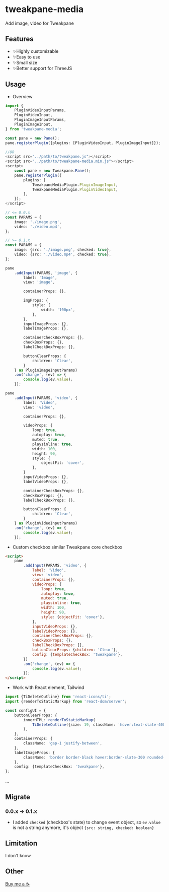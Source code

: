 # tweakpane-media

Add image, video for Tweakpane

## Features

- ✨Highly customizable
- ✨Easy to use
- ✨Small size
- ✨Better support for ThreeJS

## Usage

- Overview

```typescript
import {
	PluginVideoInputParams,
	PluginVideoInput,
	PluginImageInputParams,
	PluginImageInput,
} from 'tweakpane-media';

const pane = new Pane();
pane.registerPlugin({plugins: [PluginVideoInput, PluginImageInput]});

//OR
<script src="../path/to/tweakpane.js"></script>
<script src="../path/to/tweakpane-media.min.js"></script>
<script>
	const pane = new Tweakpane.Pane();
	pane.registerPlugin({
		plugins: [
			TweakpaneMediaPlugin.PluginImageInput,
			TweakpaneMediaPlugin.PluginVideoInput,
		],
	});
</script>

// <= 0.0.x
const PARAMS = {
	image: './image.png',
	video: './video.mp4',
};

// >= 0.1.x
const PARAMS = {
	image: {src: './image.png', checked: true},
	video: {src: './video.mp4', checked: true},
};

pane
	.addInput(PARAMS, 'image', {
		label: 'Image',
		view: 'image',

		containerProps: {},

		imgProps: {
			style: {
				width: '100px',
			},
		},
		inputImageProps: {},
		labelImageProps: {},

		containerCheckBoxProps: {},
		checkBoxProps: {},
		labelCheckBoxProps: {},

		buttonClearProps: {
			children: 'Clear',
		}
	} as PluginImageInputParams)
	.on('change', (ev) => {
		console.log(ev.value);
	});

pane
	.addInput(PARAMS, 'video', {
		label: 'Video',
		view: 'video',

		containerProps: {},

		videoProps: {
			loop: true,
			autoplay: true,
			muted: true,
			playsinline: true,
			width: 100,
			height: 90,
			style: {
				objectFit: 'cover',
			},
		}
		inputVideoProps: {},
		labelVideoProps: {},

		containerCheckBoxProps: {},
		checkBoxProps: {},
		labelCheckBoxProps: {},

		buttonClearProps: {
			children: 'Clear',
		}
	} as PluginVideoInputParams)
	.on('change', (ev) => {
		console.log(ev.value);
	});

```

- Custom checkbox similar Tweakpane core checkbox

```html
<script>
	pane
		.addInput(PARAMS, 'video', {
			label: 'Video',
			view: 'video',
			containerProps: {},
			videoProps: {
				loop: true,
				autoplay: true,
				muted: true,
				playsinline: true,
				width: 100,
				height: 90,
				style: {objectFit: 'cover'},
			},
			inputVideoProps: {},
			labelVideoProps: {},
			containerCheckBoxProps: {},
			checkBoxProps: {},
			labelCheckBoxProps: {},
			buttonClearProps: {children: 'Clear'},
			config: {templateCheckBox: 'tweakpane'},
		})
		.on('change', (ev) => {
			console.log(ev.value);
		});
</script>
```

- Work with React element, Tailwind

```typescript
import {TiDeleteOutline} from 'react-icons/ti';
import {renderToStaticMarkup} from 'react-dom/server';

const configUI = {
	buttonClearProps: {
		innerHTML: renderToStaticMarkup(
			TiDeleteOutline({size: 19, className: 'hover:text-slate-400 text-black'}),
		),
	},
	containerProps: {
		className: 'gap-1 justify-between',
	},
	labelImageProps: {
		className: 'border border-black hover:border-slate-300 rounded-sm',
	},
	config: {templateCheckBox: 'tweakpane'},
};
```

...

## Migrate

### 0.0.x -> 0.1.x

- I added `checked` (checkbox's state) to change event object, so `ev.value` is not a string anymore, it's object `{src: string, checked: boolean}`

## Limitation

I don't know

## Other

[Buy me a ☕](https://paypal.me/99vyvu 'paypal')
